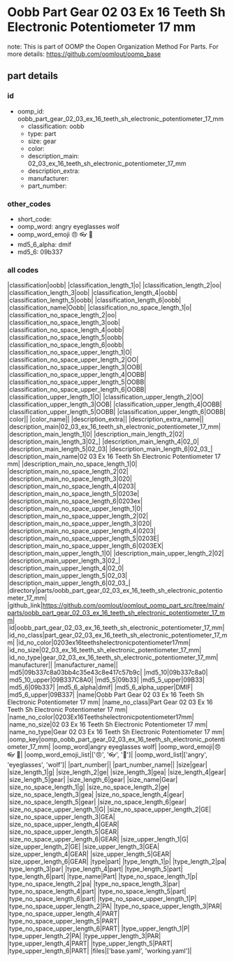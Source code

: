 # Oobb Part Gear 02 03 Ex 16 Teeth Sh Electronic Potentiometer 17 mm  

note: This is part of OOMP the Oopen Organization Method For Parts. For more details: https://github.com/oomlout/oomp_base

##  part details





### id
* oomp_id: oobb_part_gear_02_03_ex_16_teeth_sh_electronic_potentiometer_17_mm
  * classification: oobb
  * type: part
  * size: gear
  * color: 
  * description_main: 02_03_ex_16_teeth_sh_electronic_potentiometer_17_mm
  * description_extra: 
  * manufacturer: 
  * part_number: 

### other_codes
* short_code: 
* oomp_word: angry eyeglasses wolf
* oomp_word_emoji :angry: :eyeglasses: :wolf:
* md5_6_alpha: dmif
* md5_6: 09b337

### all codes 
|classification|oobb|
|classification_length_1|o|
|classification_length_2|oo|
|classification_length_3|oob|
|classification_length_4|oobb|
|classification_length_5|oobb|
|classification_length_6|oobb|
|classification_name|Oobb|
|classification_no_space_length_1|o|
|classification_no_space_length_2|oo|
|classification_no_space_length_3|oob|
|classification_no_space_length_4|oobb|
|classification_no_space_length_5|oobb|
|classification_no_space_length_6|oobb|
|classification_no_space_upper_length_1|O|
|classification_no_space_upper_length_2|OO|
|classification_no_space_upper_length_3|OOB|
|classification_no_space_upper_length_4|OOBB|
|classification_no_space_upper_length_5|OOBB|
|classification_no_space_upper_length_6|OOBB|
|classification_upper_length_1|O|
|classification_upper_length_2|OO|
|classification_upper_length_3|OOB|
|classification_upper_length_4|OOBB|
|classification_upper_length_5|OOBB|
|classification_upper_length_6|OOBB|
|color||
|color_name||
|description_extra||
|description_extra_name||
|description_main|02_03_ex_16_teeth_sh_electronic_potentiometer_17_mm|
|description_main_length_1|0|
|description_main_length_2|02|
|description_main_length_3|02_|
|description_main_length_4|02_0|
|description_main_length_5|02_03|
|description_main_length_6|02_03_|
|description_main_name|02 03 Ex 16 Teeth Sh Electronic Potentiometer 17 mm|
|description_main_no_space_length_1|0|
|description_main_no_space_length_2|02|
|description_main_no_space_length_3|020|
|description_main_no_space_length_4|0203|
|description_main_no_space_length_5|0203e|
|description_main_no_space_length_6|0203ex|
|description_main_no_space_upper_length_1|0|
|description_main_no_space_upper_length_2|02|
|description_main_no_space_upper_length_3|020|
|description_main_no_space_upper_length_4|0203|
|description_main_no_space_upper_length_5|0203E|
|description_main_no_space_upper_length_6|0203EX|
|description_main_upper_length_1|0|
|description_main_upper_length_2|02|
|description_main_upper_length_3|02_|
|description_main_upper_length_4|02_0|
|description_main_upper_length_5|02_03|
|description_main_upper_length_6|02_03_|
|directory|parts/oobb_part_gear_02_03_ex_16_teeth_sh_electronic_potentiometer_17_mm|
|github_link|https://github.com/oomlout/oomlout_oomp_part_src/tree/main/parts/oobb_part_gear_02_03_ex_16_teeth_sh_electronic_potentiometer_17_mm|
|id|oobb_part_gear_02_03_ex_16_teeth_sh_electronic_potentiometer_17_mm|
|id_no_class|part_gear_02_03_ex_16_teeth_sh_electronic_potentiometer_17_mm|
|id_no_color|0203ex16teethshelectronicpotentiometer17mm|
|id_no_size|02_03_ex_16_teeth_sh_electronic_potentiometer_17_mm|
|id_no_type|gear_02_03_ex_16_teeth_sh_electronic_potentiometer_17_mm|
|manufacturer||
|manufacturer_name||
|md5|09b337c8a03bb4c35e43c8e417c57b9c|
|md5_10|09b337c8a0|
|md5_10_upper|09B337C8A0|
|md5_5|09b33|
|md5_5_upper|09B33|
|md5_6|09b337|
|md5_6_alpha|dmif|
|md5_6_alpha_upper|DMIF|
|md5_6_upper|09B337|
|name|Oobb Part Gear 02 03 Ex 16 Teeth Sh Electronic Potentiometer 17 mm|
|name_no_class|Part Gear 02 03 Ex 16 Teeth Sh Electronic Potentiometer 17 mm|
|name_no_color|0203Ex16Teethshelectronicpotentiometer17mm|
|name_no_size|02 03 Ex 16 Teeth Sh Electronic Potentiometer 17 mm|
|name_no_type|Gear 02 03 Ex 16 Teeth Sh Electronic Potentiometer 17 mm|
|oomp_key|oomp_oobb_part_gear_02_03_ex_16_teeth_sh_electronic_potentiometer_17_mm|
|oomp_word|angry eyeglasses wolf|
|oomp_word_emoji|:angry: :eyeglasses: :wolf:|
|oomp_word_emoji_list|[':angry:', ':eyeglasses:', ':wolf:']|
|oomp_word_list|['angry', 'eyeglasses', 'wolf']|
|part_number||
|part_number_name||
|size|gear|
|size_length_1|g|
|size_length_2|ge|
|size_length_3|gea|
|size_length_4|gear|
|size_length_5|gear|
|size_length_6|gear|
|size_name|Gear|
|size_no_space_length_1|g|
|size_no_space_length_2|ge|
|size_no_space_length_3|gea|
|size_no_space_length_4|gear|
|size_no_space_length_5|gear|
|size_no_space_length_6|gear|
|size_no_space_upper_length_1|G|
|size_no_space_upper_length_2|GE|
|size_no_space_upper_length_3|GEA|
|size_no_space_upper_length_4|GEAR|
|size_no_space_upper_length_5|GEAR|
|size_no_space_upper_length_6|GEAR|
|size_upper_length_1|G|
|size_upper_length_2|GE|
|size_upper_length_3|GEA|
|size_upper_length_4|GEAR|
|size_upper_length_5|GEAR|
|size_upper_length_6|GEAR|
|type|part|
|type_length_1|p|
|type_length_2|pa|
|type_length_3|par|
|type_length_4|part|
|type_length_5|part|
|type_length_6|part|
|type_name|Part|
|type_no_space_length_1|p|
|type_no_space_length_2|pa|
|type_no_space_length_3|par|
|type_no_space_length_4|part|
|type_no_space_length_5|part|
|type_no_space_length_6|part|
|type_no_space_upper_length_1|P|
|type_no_space_upper_length_2|PA|
|type_no_space_upper_length_3|PAR|
|type_no_space_upper_length_4|PART|
|type_no_space_upper_length_5|PART|
|type_no_space_upper_length_6|PART|
|type_upper_length_1|P|
|type_upper_length_2|PA|
|type_upper_length_3|PAR|
|type_upper_length_4|PART|
|type_upper_length_5|PART|
|type_upper_length_6|PART|
|files|['base.yaml', 'working.yaml']|

